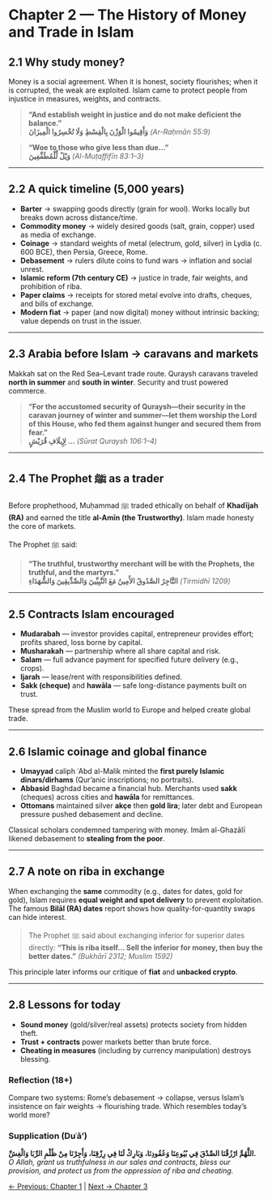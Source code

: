 # Chapter 2 — The History of Money and Trade in Islam

## 2.1 Why study money?
Money is a social agreement. When it is honest, society flourishes; when it is corrupted, the weak are exploited. Islam came to protect people from injustice in measures, weights, and contracts.

> **“And establish weight in justice and do not make deficient the balance.”**  
> **وَأَقِيمُوا الْوَزْنَ بِالْقِسْطِ وَلَا تُخْسِرُوا الْمِيزَانَ** *(Ar-Raḥmān 55:9)*

> **“Woe to those who give less than due…”**  
> **وَيْلٌ لِّلْمُطَفِّفِينَ** *(Al-Muṭaffifīn 83:1–3)*

---

## 2.2 A quick timeline (5,000 years)
- **Barter** → swapping goods directly (grain for wool). Works locally but breaks down across distance/time.
- **Commodity money** → widely desired goods (salt, grain, copper) used as media of exchange.
- **Coinage** → standard weights of metal (electrum, gold, silver) in Lydia (c. 600 BCE), then Persia, Greece, Rome.
- **Debasement** → rulers dilute coins to fund wars → inflation and social unrest.
- **Islamic reform (7th century CE)** → justice in trade, fair weights, and prohibition of riba.
- **Paper claims** → receipts for stored metal evolve into drafts, cheques, and bills of exchange.
- **Modern fiat** → paper (and now digital) money without intrinsic backing; value depends on trust in the issuer.

---

## 2.3 Arabia before Islam → caravans and markets
Makkah sat on the Red Sea–Levant trade route. Quraysh caravans traveled **north in summer** and **south in winter**. Security and trust powered commerce.

> **“For the accustomed security of Quraysh—their security in the caravan journey of winter and summer—let them worship the Lord of this House, who fed them against hunger and secured them from fear.”**  
> **لِإِيلَافِ قُرَيْشٍ …** *(Sūrat Quraysh 106:1–4)*

---

## 2.4 The Prophet ﷺ as a trader
Before prophethood, Muḥammad ﷺ traded ethically on behalf of **Khadījah (RA)** and earned the title **al-Amīn (the Trustworthy)**. Islam made honesty the core of markets.

The Prophet ﷺ said:  
> **“The truthful, trustworthy merchant will be with the Prophets, the truthful, and the martyrs.”**  
> **التَّاجِرُ الصَّدُوقُ الأَمِينُ مَعَ النَّبِيِّينَ وَالصِّدِّيقِينَ وَالشُّهَدَاءِ** *(Tirmidhī 1209)*

---

## 2.5 Contracts Islam encouraged
- **Mudarabah** — investor provides capital, entrepreneur provides effort; profits shared, loss borne by capital.
- **Musharakah** — partnership where all share capital and risk.
- **Salam** — full advance payment for specified future delivery (e.g., crops).
- **Ijarah** — lease/rent with responsibilities defined.
- **Sakk (cheque)** and **hawāla** — safe long-distance payments built on trust.

These spread from the Muslim world to Europe and helped create global trade.

---

## 2.6 Islamic coinage and global finance
- **Umayyad** caliph ʿAbd al-Malik minted the **first purely Islamic dinars/dirhams** (Qur’anic inscriptions; no portraits).
- **Abbasid** Baghdad became a financial hub. Merchants used **sakk** (cheques) across cities and **hawāla** for remittances.
- **Ottomans** maintained silver **akçe** then **gold lira**; later debt and European pressure pushed debasement and decline.

Classical scholars condemned tampering with money. Imām al-Ghazālī likened debasement to **stealing from the poor**.

---

## 2.7 A note on riba in exchange
When exchanging the **same** commodity (e.g., dates for dates, gold for gold), Islam requires **equal weight and spot delivery** to prevent exploitation.  
The famous **Bilāl (RA) dates** report shows how quality-for-quantity swaps can hide interest.

> The Prophet ﷺ said about exchanging inferior for superior dates directly: **“This is riba itself… Sell the inferior for money, then buy the better dates.”** *(Bukhārī 2312; Muslim 1592)*

This principle later informs our critique of **fiat** and **unbacked crypto**.

---

## 2.8 Lessons for today
- **Sound money** (gold/silver/real assets) protects society from hidden theft.
- **Trust + contracts** power markets better than brute force.
- **Cheating in measures** (including by currency manipulation) destroys blessing.

### Reflection (18+)
Compare two systems: Rome’s debasement → collapse, versus Islam’s insistence on fair weights → flourishing trade. Which resembles today’s world more?

### Supplication (Duʿā’)
**اللَّهُمَّ ارْزُقْنَا الصِّدْقَ فِي بُيُوعِنَا وَعُقُودِنَا، وَبَارِكْ لَنَا فِي رِزْقِنَا، وَأَجِرْنَا مِنْ ظُلْمِ الرِّبَا وَالْغِشِّ.**  
*O Allah, grant us truthfulness in our sales and contracts, bless our provision, and protect us from the oppression of riba and cheating.*

[← Previous: Chapter 1](chapter01_introduction_to_islam.md) |
[Next → Chapter 3](chapter03_decline_of_sound_money.md)


